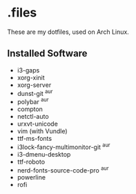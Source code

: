 # .files

These are my dotfiles, used on Arch Linux.

## Installed Software

  * i3-gaps
  * xorg-xinit
  * xorg-server
  * dunst-git <sup>aur</sup>
  * polybar <sup>aur</sup>
  * compton
  * netctl-auto
  * urxvt-unicode
  * vim (with Vundle)
  * ttf-ms-fonts
  * i3lock-fancy-multimonitor-git <sup>aur</sup>
  * i3-dmenu-desktop
  * ttf-roboto
  * nerd-fonts-source-code-pro <sup>aur</sup>
  * powerline
  * rofi
  
